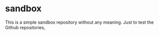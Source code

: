 # sandbox
This is a simple sandbox repository without any meaning. Just to test the Github repositories,
